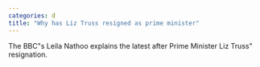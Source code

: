 ```yaml
---
categories: d
title: "Why has Liz Truss resigned as prime minister"
---
```

The BBC"s Leila Nathoo explains the latest after Prime Minister Liz Truss" resignation.
